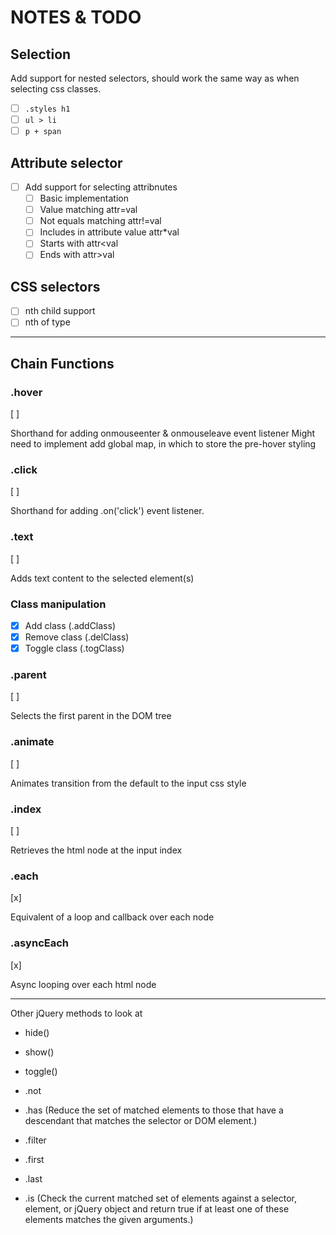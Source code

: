 # NOTES & TODO

## Selection

Add support for nested selectors, should work the same way as when selecting css classes.

- [ ] `.styles h1`
- [ ] `ul > li`
- [ ] `p + span`

## Attribute selector

- [ ] Add support for selecting attribnutes
  - [ ] Basic implementation
  - [ ] Value matching attr=val
  - [ ] Not equals matching attr!=val
  - [ ] Includes in attribute value attr\*val
  - [ ] Starts with attr<val
  - [ ] Ends with attr>val

## CSS selectors

- [ ] nth child support
- [ ] nth of type

---

## Chain Functions

### .hover

[ ]

Shorthand for adding onmouseenter & onmouseleave event listener
Might need to implement add global map, in which to store the pre-hover styling

### .click

[ ]

Shorthand for adding .on('click') event listener.

### .text

[ ]

Adds text content to the selected element(s)

### Class manipulation

- [x] Add class (.addClass)
- [x] Remove class (.delClass)
- [x] Toggle class (.togClass)

### .parent

[ ]

Selects the first parent in the DOM tree

### .animate

[ ]

Animates transition from the default to the input css style

### .index

[ ]

Retrieves the html node at the input index

### .each

[x]

Equivalent of a loop and callback over each node

### .asyncEach

[x]

Async looping over each html node

---

Other jQuery methods to look at

- hide()
- show()
- toggle()

- .not
- .has (Reduce the set of matched elements to those that have a descendant that matches the selector or DOM element.)
- .filter
- .first
- .last
- .is (Check the current matched set of elements against a selector, element, or jQuery object and return true if at least one of these elements matches the given arguments.)
